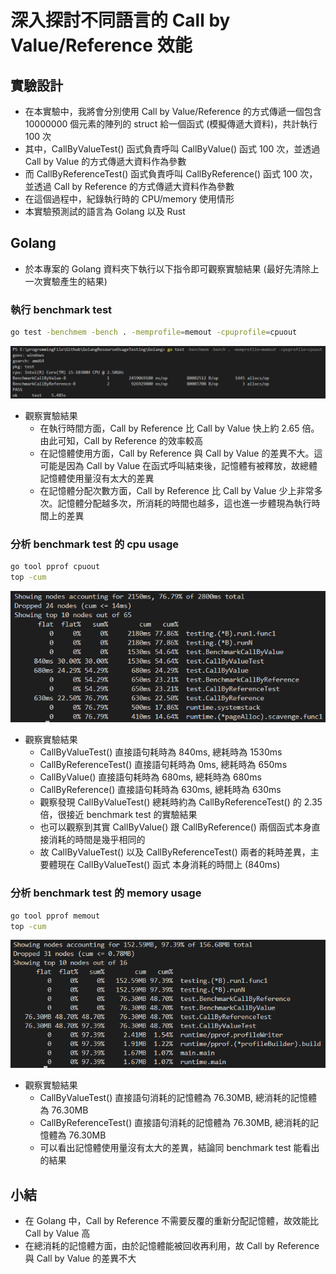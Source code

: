 # 深入探討不同語言的 Call by Value/Reference 效能
## 實驗設計
* 在本實驗中，我將會分別使用 Call by Value/Reference 的方式傳遞一個包含 10000000 個元素的陣列的 struct 給一個函式 (模擬傳遞大資料)，共計執行 100 次
* 其中，CallByValueTest() 函式負責呼叫 CallByValue() 函式 100 次，並透過 Call by Value 的方式傳遞大資料作為參數
* 而 CallByReferenceTest() 函式負責呼叫 CallByReference() 函式 100 次，並透過 Call by Reference 的方式傳遞大資料作為參數
* 在這個過程中，紀錄執行時的 CPU/memory 使用情形
* 本實驗預測試的語言為 Golang 以及 Rust

## Golang
* 於本專案的 Golang 資料夾下執行以下指令即可觀察實驗結果 (最好先清除上一次實驗產生的結果)
### 執行 benchmark test
```bash
go test -benchmem -bench . -memprofile=memout -cpuprofile=cpuout
```

![alt text](image.png)
* 觀察實驗結果
    * 在執行時間方面，Call by Reference 比 Call by Value 快上約 2.65 倍。由此可知，Call by Reference 的效率較高
    * 在記憶體使用方面，Call by Reference 與 Call by Value 的差異不大。這可能是因為 Call by Value 在函式呼叫結束後，記憶體有被釋放，故總體記憶體使用量沒有太大的差異
    * 在記憶體分配次數方面，Call by Reference 比 Call by Value 少上非常多次。記憶體分配越多次，所消耗的時間也越多，這也進一步體現為執行時間上的差異

### 分析 benchmark test 的 cpu usage
```bash
go tool pprof cpuout
top -cum
```

![alt text](image-3.png)
* 觀察實驗結果
  * CallByValueTest() 直接語句耗時為 840ms, 總耗時為 1530ms
  * CallByReferenceTest() 直接語句耗時為 0ms, 總耗時為 650ms
  * CallByValue() 直接語句耗時為 680ms, 總耗時為 680ms
  * CallByReference() 直接語句耗時為 630ms, 總耗時為 630ms
  * 觀察發現 CallByValueTest() 總耗時約為 CallByReferenceTest() 的 2.35 倍，很接近 benchmark test 的實驗結果
  * 也可以觀察到其實 CallByValue() 跟 CallByReference() 兩個函式本身直接消耗的時間是幾乎相同的
  * 故 CallByValueTest() 以及 CallByReferenceTest() 兩者的耗時差異，主要體現在 CallByValueTest() 函式 本身消耗的時間上 (840ms)

### 分析 benchmark test 的 memory usage
```bash
go tool pprof memout
top -cum
```

![alt text](image-1.png)
* 觀察實驗結果
  * CallByValueTest() 直接語句消耗的記憶體為 76.30MB, 總消耗的記憶體為 76.30MB
  * CallByReferenceTest() 直接語句消耗的記憶體為 76.30MB, 總消耗的記憶體為 76.30MB
  * 可以看出記憶體使用量沒有太大的差異，結論同 benchmark test 能看出的結果

## 小結
* 在 Golang 中，Call by Reference 不需要反覆的重新分配記憶體，故效能比 Call by Value 高
* 在總消耗的記憶體方面，由於記憶體能被回收再利用，故 Call by Reference 與 Call by Value 的差異不大
